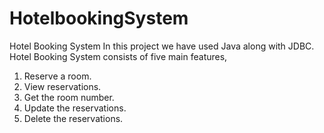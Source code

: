 # HotelbookingSystem
Hotel Booking System
In this project we have used Java along with JDBC.
Hotel Booking System consists of five main features,
1) Reserve a room.
2) View reservations.
3) Get the room number.
4) Update the reservations.
5) Delete the reservations.
